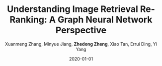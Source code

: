 ---
title: "Understanding Image Retrieval Re-Ranking: A Graph Neural Network Perspective"
collection: publications
permalink: /publication/2020-01-01-Understanding-Image-Retrieval-Re-Ranking-A-Graph-Neural-Network-Perspective
date: 2020-01-01
doi: 
venue: 'arXiv preprint arXiv:2012.07620'
author: 'Xuanmeng Zhang,  Minyue Jiang,  <strong>Zhedong Zheng</strong>,  Xiao Tan,  Errui Ding,  Yi Yang'
citation: ' Xuanmeng Zhang,  Minyue Jiang,  Zhedong Zheng,  Xiao Tan,  Errui Ding,  Yi Yang, &quot;Understanding Image Retrieval Re-Ranking: A Graph Neural Network Perspective.&quot; arXiv preprint arXiv:2012.07620, 2020.'
pub_year: '2020'
bib: >
    ```br
    @article{zhang2020understanding,  
    author = "Zhang, Xuanmeng and Jiang, Minyue and Zheng, Zhedong and Tan, Xiao and Ding, Errui and Yang, Yi",  
    title = "Understanding Image Retrieval Re-Ranking: A Graph Neural Network Perspective",  
    journal = "arXiv preprint arXiv:2012.07620",  
    year = "2020"
    }
    ```

---